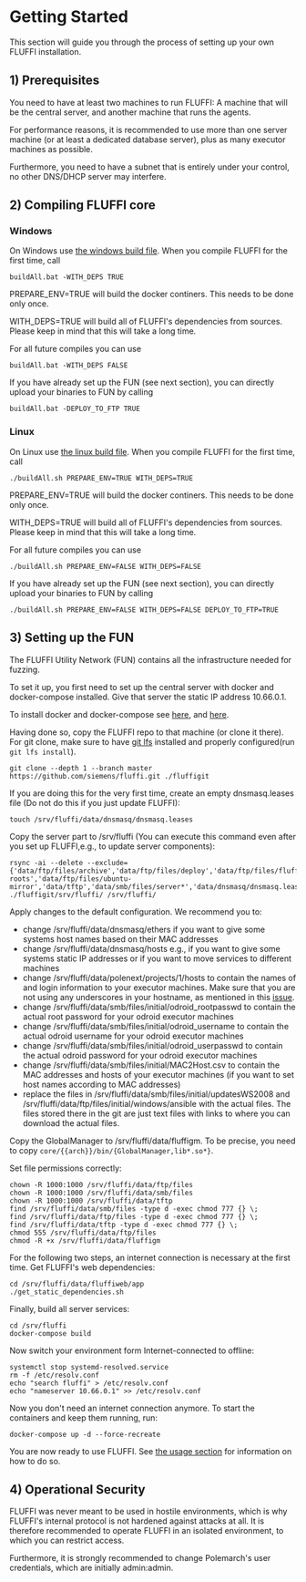 <!---
Copyright 2017-2019 Siemens AG

Permission is hereby granted, free of charge, to any person obtaining a copy of this software and associated documentation files (the "Software"), to deal in the Software without restriction, including without limitation the rights to use, copy, modify, merge, publish, distribute, sublicense, and/or sell copies of the Software, and to permit persons to whom the Software is furnished to do so, subject to the following conditions:

The above copyright notice and this permission notice shall be included in all copies or substantial portions of the Software.

THE SOFTWARE IS PROVIDED "AS IS", WITHOUT WARRANTY OF ANY KIND, EXPRESS OR IMPLIED, INCLUDING BUT NOT LIMITED TO THE WARRANTIES OF MERCHANTABILITY, FITNESS FOR A PARTICULAR PURPOSE AND NONINFRINGEMENT. IN NO EVENT SHALL THE AUTHORS OR COPYRIGHT HOLDERS BE LIABLE FOR ANY CLAIM, DAMAGES OR OTHER LIABILITY, WHETHER IN AN ACTION OF CONTRACT, TORT OR OTHERWISE, ARISING FROM, OUT OF OR IN CONNECTION WITH THE SOFTWARE OR THE USE OR OTHER DEALINGS IN THE SOFTWARE.

Author(s): Thomas Riedmaier, Junes Najah
-->

# Getting Started
This section will guide you through the process of setting up your own FLUFFI installation.


## 1) Prerequisites
You need to have at least two machines to run FLUFFI: A machine that will be the central server, and another machine that runs the agents.

For performance reasons, it is recommended to use more than one server machine (or at least a dedicated database server), plus as many executor machines as possible.

Furthermore, you need to have a subnet that is entirely under your control, no other DNS/DHCP server may interfere.

## 2) Compiling FLUFFI core

### Windows
On Windows use  [the windows build file](build/windows/buildAll.bat). When you compile FLUFFI for the first time, call 
```
buildAll.bat -WITH_DEPS TRUE
```
PREPARE_ENV=TRUE will build the docker continers.  This needs to be done only once.

WITH_DEPS=TRUE will build all of FLUFFI's dependencies from sources. Please keep in mind that this will take a long time.

For all future compiles you can use 
```
buildAll.bat -WITH_DEPS FALSE
```

If you have already set up the FUN (see next section), you can directly upload your binaries to FUN by calling
```
buildAll.bat -DEPLOY_TO_FTP TRUE
```

### Linux
On Linux use  [the linux build file](build/ubuntu_based/buildAll.sh). When you compile FLUFFI for the first time, call 
```
./buildAll.sh PREPARE_ENV=TRUE WITH_DEPS=TRUE
```
PREPARE_ENV=TRUE will build the docker continers.  This needs to be done only once.

WITH_DEPS=TRUE will build all of FLUFFI's dependencies from sources. Please keep in mind that this will take a long time.

For all future compiles you can use 
```
./buildAll.sh PREPARE_ENV=FALSE WITH_DEPS=FALSE
```

If you have already set up the FUN (see next section), you can directly upload your binaries to FUN by calling
```
./buildAll.sh PREPARE_ENV=FALSE WITH_DEPS=FALSE DEPLOY_TO_FTP=TRUE
```

## 3) Setting up the FUN
The FLUFFI Utility Network (FUN) contains all the infrastructure needed for fuzzing.

To set it up, you first need to set up the central server with docker and docker-compose installed. Give that server the static IP address 10.66.0.1.

To install docker and docker-compose see [here](https://docs.docker.com/install/linux/docker-ce/ubuntu/), and [here](https://docs.docker.com/compose/install/).

Having done so, copy the FLUFFI repo to that machine (or clone it there). For git clone, make sure to have [git lfs](https://git-lfs.github.com/) installed and properly configured(run `git lfs install`).

```
git clone --depth 1 --branch master https://github.com/siemens/fluffi.git ./fluffigit
```

If you are doing this for the very first time, create an empty dnsmasq.leases file (Do not do this if you just update FLUFFI): 
``` 
touch /srv/fluffi/data/dnsmasq/dnsmasq.leases
```

Copy the server part to /srv/fluffi (You can execute this command even after you set up FLUFFI,e.g., to update server components):

```
rsync -ai --delete --exclude={'data/ftp/files/archive','data/ftp/files/deploy','data/ftp/files/fluffi','data/ftp/files/initial/linux/activePackages','data/ftp/files/initial/linux/inactivePackages','data/ftp/files/initial/windows/activePackages','data/ftp/files/initial/windows/inactivePackages','data/ftp/files/initial/windows/ansible/Driver','data/ftp/files/initial/windows/ansible/VCRedistributables','data/ftp/files/odroid','data/ftp/files/SUT','data/ftp/files/tftp-roots','data/ftp/files/ubuntu-mirror','data/tftp','data/smb/files/server*','data/dnsmasq/dnsmasq.leases','data/mon/grafana','data/mon/influxdb'} ./fluffigit/srv/fluffi/ /srv/fluffi/
```

Apply changes to the default configuration. We recommend you to:
- change /srv/fluffi/data/dnsmasq/ethers if you want to give some systems host names based on their MAC addresses
- change /srv/fluffi/data/dnsmasq/hosts e.g., if you want to give some systems static IP addresses or if you want to move services to different machines
- change /srv/fluffi/data/polenext/projects/1/hosts to contain the names of and login information to your executor machines. Make sure that you are not using any underscores in your hostname, 
as mentioned in this [issue](https://github.com/ansible/ansible/issues/56930).
- change /srv/fluffi/data/smb/files/initial/odroid_rootpasswd to contain the actual root password for your odroid executor machines
- change /srv/fluffi/data/smb/files/initial/odroid_username to contain the actual odroid username for your odroid executor machines
- change /srv/fluffi/data/smb/files/initial/odroid_userpasswd to contain the actual odroid password for your odroid executor machines
- change /srv/fluffi/data/smb/files/initial/MAC2Host.csv to contain the MAC addresses and hosts of your executor machines (if you want to set host names according to MAC addresses)
- replace the files in /srv/fluffi/data/smb/files/initial/updatesWS2008 and /srv/fluffi/data/ftp/files/initial/windows/ansible with the actual files. The files stored there in the git are just text files with links to where you can download the actual files.

Copy the GlobalManager to /srv/fluffi/data/fluffigm. To be precise, you need to copy `core/{{arch}}/bin/{GlobalManager,lib*.so*}`.

Set file permissions correctly:

```
chown -R 1000:1000 /srv/fluffi/data/ftp/files
chown -R 1000:1000 /srv/fluffi/data/smb/files
chown -R 1000:1000 /srv/fluffi/data/tftp
find /srv/fluffi/data/smb/files -type d -exec chmod 777 {} \;
find /srv/fluffi/data/ftp/files -type d -exec chmod 777 {} \;
find /srv/fluffi/data/tftp -type d -exec chmod 777 {} \;
chmod 555 /srv/fluffi/data/ftp/files
chmod -R +x /srv/fluffi/data/fluffigm
```

For the following two steps, an internet connection is necessary at the first time.
Get FLUFFI's web dependencies:
```
cd /srv/fluffi/data/fluffiweb/app
./get_static_dependencies.sh
```

Finally, build all server services:

```
cd /srv/fluffi
docker-compose build
```

Now switch your environment form Internet-connected to offline:
```
systemctl stop systemd-resolved.service
rm -f /etc/resolv.conf
echo "search fluffi" > /etc/resolv.conf
echo "nameserver 10.66.0.1" >> /etc/resolv.conf
```

Now you don't need an internet connection anymore. To start the containers and keep them running, run:
```
docker-compose up -d --force-recreate
```

You are now ready to use FLUFFI. See [the usage section](usage.md) for information on how to do so.

## 4) Operational Security

FLUFFI was never meant to be used in hostile environments, which is why FLUFFI's internal protocol is not hardened against attacks at all. It is therefore recommended to operate FLUFFI in an isolated environment, to which you can restrict access.

Furthermore, it is strongly recommended to change Polemarch's user credentials, which are initially admin:admin.
